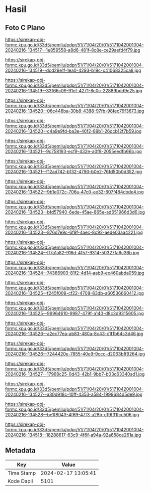 # Hasil

## Foto C Plano

https://sirekap-obj-formc.kpu.go.id/33d5/pemilu/pdpr/51/71/04/20/01/5171042001004-20240216-134517--1e859558-a8d6-481f-8c8e-ce29aefd4f79.jpg

https://sirekap-obj-formc.kpu.go.id/33d5/pemilu/pdpr/51/71/04/20/01/5171042001004-20240216-134519--dcd29e1f-1ea0-4293-b19c-c41068325ca8.jpg

https://sirekap-obj-formc.kpu.go.id/33d5/pemilu/pdpr/51/71/04/20/01/5171042001004-20240216-134519--33f66c09-91ef-4271-8c0c-22889bdd9e25.jpg

https://sirekap-obj-formc.kpu.go.id/33d5/pemilu/pdpr/51/71/04/20/01/5171042001004-20240216-134520--06c448ba-30b8-4388-97fb-98fec79f3673.jpg

https://sirekap-obj-formc.kpu.go.id/33d5/pemilu/pdpr/51/71/04/20/01/5171042001004-20240216-134520--c4a9e9fd-ba3e-46f2-89b1-26dcb12f7b59.jpg

https://sirekap-obj-formc.kpu.go.id/33d5/pemilu/pdpr/51/71/04/20/01/5171042001004-20240216-134521--9c758193-ecf9-432e-a0f8-2055eedfb66b.jpg

https://sirekap-obj-formc.kpu.go.id/33d5/pemilu/pdpr/51/71/04/20/01/5171042001004-20240216-134521--f12ad742-b132-4790-b0e2-76fd50b0d352.jpg

https://sirekap-obj-formc.kpu.go.id/33d5/pemilu/pdpr/51/71/04/20/01/5171042001004-20240216-134522--9b1e072c-706a-47c0-ae32-607f484cbde4.jpg

https://sirekap-obj-formc.kpu.go.id/33d5/pemilu/pdpr/51/71/04/20/01/5171042001004-20240216-134523--bfd57940-6ede-45ae-865e-ad651966d3d6.jpg

https://sirekap-obj-formc.kpu.go.id/33d5/pemilu/pdpr/51/71/04/20/01/5171042001004-20240216-134523--876d7e9c-6f9f-4aec-8c92-aede03aa4221.jpg

https://sirekap-obj-formc.kpu.go.id/33d5/pemilu/pdpr/51/71/04/20/01/5171042001004-20240216-134524--ff7a1a82-916d-4f57-9314-50327fa6c36b.jpg

https://sirekap-obj-formc.kpu.go.id/33d5/pemilu/pdpr/51/71/04/20/01/5171042001004-20240216-134524--74366903-81f2-4d14-aab9-ec460abda059.jpg

https://sirekap-obj-formc.kpu.go.id/33d5/pemilu/pdpr/51/71/04/20/01/5171042001004-20240216-134525--f245f009-cf22-4708-83db-a60536660412.jpg

https://sirekap-obj-formc.kpu.go.id/33d5/pemilu/pdpr/51/71/04/20/01/5171042001004-20240216-134525--99964610-9987-479f-a140-d8c3d9315605.jpg

https://sirekap-obj-formc.kpu.go.id/33d5/pemilu/pdpr/51/71/04/20/01/5171042001004-20240216-134526--a2ec77ea-ab83-480a-8c43-c1f1b64c3d46.jpg

https://sirekap-obj-formc.kpu.go.id/33d5/pemilu/pdpr/51/71/04/20/01/5171042001004-20240216-134526--7244420e-7855-40e9-9ccc-d2063bff9264.jpg

https://sirekap-obj-formc.kpu.go.id/33d5/pemilu/pdpr/51/71/04/20/01/5171042001004-20240216-134527--17968c25-0d43-42b1-9bb7-b03c63340ad1.jpg

https://sirekap-obj-formc.kpu.go.id/33d5/pemilu/pdpr/51/71/04/20/01/5171042001004-20240216-134527--a30d918c-10ff-4353-a584-1999684d5de9.jpg

https://sirekap-obj-formc.kpu.go.id/33d5/pemilu/pdpr/51/71/04/20/01/5171042001004-20240216-134528--be1f8043-4f69-47f3-a28b-c19f31fcc506.jpg

https://sirekap-obj-formc.kpu.go.id/33d5/pemilu/pdpr/51/71/04/20/01/5171042001004-20240216-134518--18288617-63c9-4f6f-a94a-92a658ce261a.jpg


## Metadata

| Key        | Value               |
| ---------- | ------------------- |
| Time Stamp | 2024-02-17 13:05:41 |
| Kode Dapil | 5101                |



